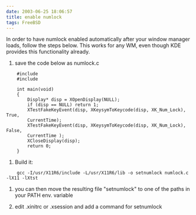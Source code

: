 ```yaml
---
date: 2003-06-25 18:06:57
title: enable numlock
tags: FreeBSD
---
```

In order to have numlock enabled automatically after your window manager loads,
follow the steps below. This works for any WM, even though KDE provides this
functionality already.

1. save the code below as numlock.c

~~~
    #include  
    #include  

    int main(void) 
    { 
        Display* disp = XOpenDisplay(NULL); 
        if (disp == NULL) return 1; 
        XTestFakeKeyEvent(disp, XKeysymToKeycode(disp, XK_Num_Lock), True, 
        CurrentTime); 
        XTestFakeKeyEvent(disp, XKeysymToKeycode(disp, XK_Num_Lock), False, 
        CurrentTime ); 
        XCloseDisplay(disp); 
        return 0; 
    }
~~~

1. Build it:

~~~
    gcc -I/usr/X11R6/include -L/usr/X11R6/lib -o setnumlock numlock.c -lX11 -lXtst
~~~

1. you can then move the resulting file "setnumlock" to one of the paths in
   your PATH env. variable

1. edit .xinitrc or .xsession and add a command for setnumlock
